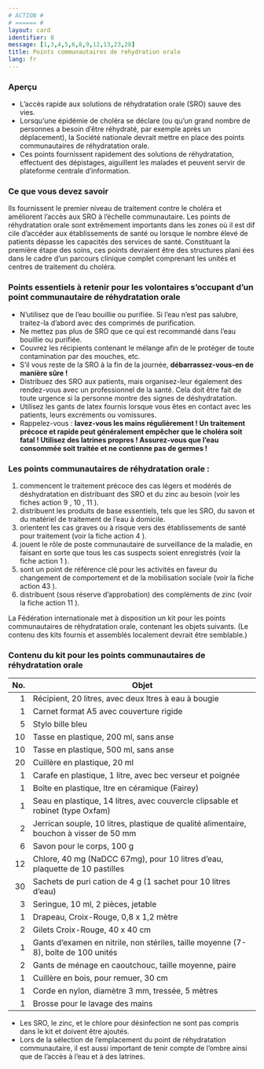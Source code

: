 ```yaml
---
# ACTION #
# ====== #
layout: card
identifier: 8
message: [1,3,4,5,6,8,9,12,13,23,28]
title: Points communautaires de rehydration orale
lang: fr
---
```


### Aperçu

- L’accès rapide aux solutions de réhydratation orale (SRO) sauve des vies.
- Lorsqu’une épidémie de choléra se déclare (ou qu’un grand nombre de personnes a besoin d’être réhydraté, par exemple après un déplacement), la Société nationale devrait mettre en place des points communautaires de réhydratation orale.
- Ces points fournissent rapidement des solutions de réhydratation, effectuent des dépistages, aiguillent les malades et peuvent servir de plateforme centrale d’information.

### Ce que vous devez savoir

Ils fournissent le premier niveau de traitement contre le choléra et améliorent l’accès aux SRO à l’échelle communautaire. Les points de réhydratation orale sont extrêmement importants dans les zones où il est dif cile d’accéder aux établissements de santé ou lorsque le nombre élevé de patients dépasse les capacités des services de santé. Constituant la première étape des soins, ces points devraient être des structures plani ées dans le cadre d’un parcours clinique complet comprenant les unités et centres de traitement du choléra.

### Points essentiels à retenir pour les volontaires s’occupant d’un point communautaire de réhydratation orale

- N’utilisez que de l’eau bouillie ou purifiée. Si l’eau n’est pas salubre, traitez-la d’abord avec des comprimés de purification.
- Ne mettez pas plus de SRO que ce qui est recommandé dans l’eau bouillie ou purifiée.
- Couvrez les récipients contenant le mélange afin de le protéger de toute contamination par des mouches, etc.
- S’il vous reste de la SRO à la fin de la journée, **débarrassez-vous-en de manière sûre !**
- Distribuez des SRO aux patients, mais organisez-leur également des rendez-vous avec un professionnel de la santé. Cela doit être fait de toute urgence si la personne montre des signes de déshydratation.
- Utilisez les gants de latex fournis lorsque vous êtes en contact avec les patients, leurs excréments ou vomissures.
- Rappelez-vous : **lavez-vous les mains régulièrement ! Un traitement précoce et rapide peut généralement empêcher que le choléra soit fatal ! Utilisez des latrines propres ! Assurez-vous que l’eau consommée soit traitée et ne contienne pas de germes !**

### Les points communautaires de réhydratation orale :
1. commencent le traitement précoce des cas légers et modérés de déshydratation en distribuant des SRO et du zinc au besoin (voir les fiches action 9 <a class="crosslink" href="{% render_depth %}{% render_link action|9 %}"><i class="fas fa-external-link-alt" aria-hidden="true"></i></a>, 10 <a class="crosslink" href="{% render_depth %}{% render_link action|10 %}"><i class="fas fa-external-link-alt" aria-hidden="true"></i></a>, 11 <a class="crosslink" href="{% render_depth %}{% render_link action|11 %}"><i class="fas fa-external-link-alt" aria-hidden="true"></i></a>).
2. distribuent les produits de base essentiels, tels que les SRO, du savon et du matériel de traitement de l’eau à domicile.
3. orientent les cas graves ou à risque vers des établissements de santé pour traitement (voir la fiche action 4 <a class="crosslink" href="{% render_depth %}{% render_link action|4 %}"><i class="fas fa-external-link-alt" aria-hidden="true"></i></a>).
4. jouent le rôle de poste communautaire de surveillance de la maladie, en faisant en sorte que tous les cas suspects soient enregistrés (voir la fiche action 1 <a class="crosslink" href="{% render_depth %}{% render_link action|1 %}"><i class="fas fa-external-link-alt" aria-hidden="true"></i></a>).
5. sont un point de référence clé pour les activités en faveur du changement de comportement et de la mobilisation sociale (voir la fiche action 43 <a class="crosslink" href="{% render_depth %}{% render_link action|43 %}"><i class="fas fa-external-link-alt" aria-hidden="true"></i></a>).
6. distribuent (sous réserve d’approbation) des compléments de zinc (voir la fiche action 11 <a class="crosslink" href="{% render_depth %}{% render_link action|11 %}"><i class="fas fa-external-link-alt" aria-hidden="true"></i></a>).

La Fédération internationale met à disposition un kit pour les points communautaires de réhydratation orale, contenant les objets suivants. (Le contenu des kits fournis et assemblés localement devrait être semblable.)

### Contenu du kit pour les points communautaires de réhydratation orale

| No. | Objet|
|---:|---|
| 1 | Récipient, 20 litres, avec deux  ltres à eau à bougie
| 1 | Carnet format A5 avec couverture rigide
| 5 | Stylo bille bleu
| 10 | Tasse en plastique, 200 ml, sans anse
| 10 | Tasse en plastique, 500 ml, sans anse
| 20 | Cuillère en plastique, 20 ml
| 1 | Carafe en plastique, 1 litre, avec bec verseur et poignée
| 1 | Boîte en plastique,  ltre en céramique (Fairey)
| 1 | Seau en plastique, 14 litres, avec couvercle clipsable et robinet (type Oxfam)
| 2 | Jerrican souple, 10 litres, plastique de qualité alimentaire, bouchon à visser de 50 mm
| 6 | Savon pour le corps, 100 g
| 12 | Chlore, 40 mg (NaDCC 67mg), pour 10 litres d’eau, plaquette de 10 pastilles
| 30 | Sachets de puri cation de 4 g (1 sachet pour 10 litres d’eau)
| 3 | Seringue, 10 ml, 2 pièces, jetable
| 1 | Drapeau, Croix-Rouge, 0,8 x 1,2 mètre
| 2 | Gilets Croix-Rouge, 40 x 40 cm
| 1 | Gants d’examen en nitrile, non stériles, taille moyenne (7-8), boîte de 100 unités
| 2 | Gants de ménage en caoutchouc, taille moyenne, paire
| 1 | Cuillère en bois, pour remuer, 30 cm
| 1 | Corde en nylon, diamètre 3 mm, tressée, 5 mètres
| 1 | Brosse pour le lavage des mains

- Les SRO, le zinc, et le chlore pour désinfection ne sont pas compris dans le kit et doivent être ajoutés.
- Lors de la sélection de l’emplacement du point de réhydratation communautaire, il est aussi important de tenir compte de l’ombre ainsi que de l’accès à l’eau et à des latrines.
